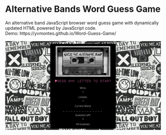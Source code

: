 <h1>Alternative Bands Word Guess Game</h1>
An alternative band JavaScript browser word guess game with dynamically updated HTML powered by JavaScript code.
<br />
Demo: https://yvmontes.github.io/Word-Guess-Game/ <br/><br/>

<img src="/assets/images/altbandscreen.png" width="800">
